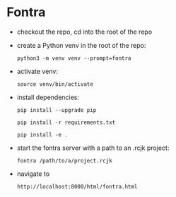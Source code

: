 # Fontra

- checkout the repo, cd into the root of the repo

- create a Python venv in the root of the repo:

    `python3 -m venv venv --prompt=fontra`

- activate venv:

    `source venv/bin/activate`

- install dependencies:

    `pip install --upgrade pip`

    `pip install -r requirements.txt`

    `pip install -e .`

- start the fontra server with a path to an .rcjk project:

    `fontra /path/to/a/project.rcjk`

- navigate to

    `http://localhost:8000/html/fontra.html`
